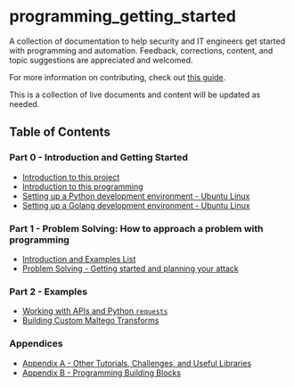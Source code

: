 # programming_getting_started
A collection of documentation to help security and IT engineers get started with programming and automation. Feedback, corrections, content, and topic suggestions are appreciated and welcomed. 

For more information on contributing, check out [this guide](CONTRIBUTING.md).

This is a collection of live documents and content will be updated as needed.

## Table of Contents

### Part 0 - Introduction and Getting Started
* [Introduction to this project](part0/README.md)
* [Introduction to this programming](part0/programming_introduction.md)
* [Setting up a Python development environment - Ubuntu Linux](part0/python_setup_ubuntu.md)
* [Setting up a Golang development environment - Ubuntu Linux](part0/go_setup_ubuntu.md)

### Part 1 - Problem Solving: How to approach a problem with programming
* [Introduction and Examples List](part1/README.md)
* [Problem Solving - Getting started and planning your attack](part1/problem_solving_getting_started.md)

### Part 2 - Examples
* [Working with APIs and Python `requests`](part2/working_with_apis.md)
* [Building Custom Maltego Transforms](part2/maltego_transforms.md)

### Appendices
* [Appendix A - Other Tutorials, Challenges, and Useful Libraries](appendixA/README.md)
* [Appendix B - Programming Building Blocks](appendixB/README.md)

